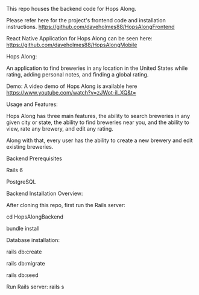 This repo houses the backend code for Hops Along. 

Please refer here for the project's frontend code and installation instructions. https://github.com/daveholmes88/HopsAlongFrontend

React Native Application for Hops Along can be seen here: https://github.com/daveholmes88/HopsAlongMobile

Hops Along:

An application to find breweries in any location in the United States while rating, adding personal notes, and finding a global rating.

Demo:
A video demo of Hops Along is available here https://www.youtube.com/watch?v=zJWot-iI_XQ&t=

Usage and Features:

Hops Along has three main features, the ability to search breweries in any given city or state, the ability to find breweries near you, and the ability to view, rate any brewery, and edit any rating.

Along with that, every user has the ability to create a new brewery and edit existing breweries.

Backend Prerequisites

Rails 6

PostgreSQL

Backend Installation Overview:

After cloning this repo, first run the Rails server:

cd HopsAlongBackend

bundle install

Database installation:

rails db:create

rails db:migrate

rails db:seed

Run Rails server:
rails s

